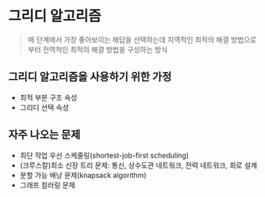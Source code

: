 # 그리디 알고리즘
> 매 단계에서 가장 좋아보이는 해답을 선택하는데 지역적인 최적의 해결 방법으로부터 전역적인 최적의 해결 방법을 구성하는 방식

## 그리디 알고리즘을 사용하기 위한 가정
* 최적 부분 구조 속성
* 그리디 선택 속성

## 자주 나오는 문제
* 최단 작업 우선 스케줄링(shortest-job-first scheduling) 
* (크루스칼)최소 신장 트리 문제: 통신, 상수도관 네트워크, 전력 네트워크, 회로 설계
* 분할 가능 배낭 문제(knapsack algorithm)
* 그래프 컬러링 문제
